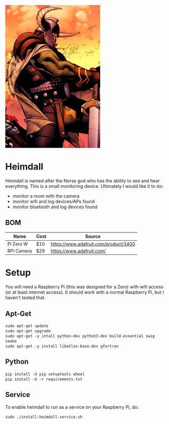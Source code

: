 ![](pics/heimdall.jpg)

# Heimdall

Heimdall is named after the Norse god who has the ability to see and hear everything.
This is a small monitoring device. Ultimately I would like it to do:

- monitor a room with the camera
- monitor wifi and log devices/APs found
- monitor bluetooth and log devices found

## BOM

| Name | Cost | Source |
|---|---|---|
| Pi Zero W | $10 | https://www.adafruit.com/product/3400 |
| RPi Camera | $29 | https://www.adafruit.com/ |

# Setup

You will need a Raspberry Pi (this was designed for a Zero) with wifi access
(or at least internet access). It should work with a normal Raspberry Pi, but
I haven't tested that.

## Apt-Get

    sudo apt-get update
    sudo apt-get upgrade
    sudo apt-get -y intall python-dev python3-dev build-essential swig cmake
    sudo apt-get -y install libatlas-base-dev gfortran

## Python

    pip install -U pip setuptools wheel
    pip install -U -r requirements.txt

## Service

To enable heimdall to run as a service on your Raspberry Pi, do:

    sudo ./install-heimdall-service.sh
